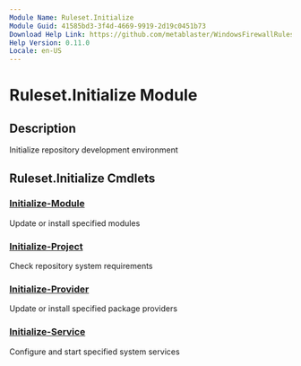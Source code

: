 ```yaml
---
Module Name: Ruleset.Initialize
Module Guid: 41585bd3-3f4d-4669-9919-2d19c0451b73
Download Help Link: https://github.com/metablaster/WindowsFirewallRuleset/tree/master/Config/HelpContent/0.11.0
Help Version: 0.11.0
Locale: en-US
---
```


# Ruleset.Initialize Module

## Description

Initialize repository development environment

## Ruleset.Initialize Cmdlets

### [Initialize-Module](Initialize-Module.md)

Update or install specified modules

### [Initialize-Project](Initialize-Project.md)

Check repository system requirements

### [Initialize-Provider](Initialize-Provider.md)

Update or install specified package providers

### [Initialize-Service](Initialize-Service.md)

Configure and start specified system services
